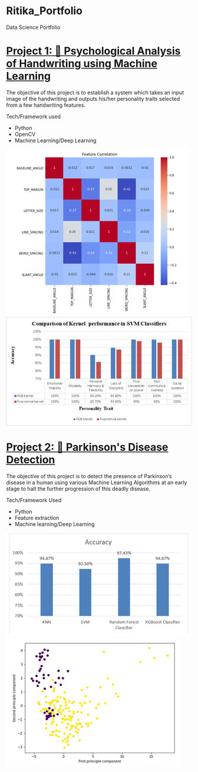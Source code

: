 # Ritika_Portfolio
Data Science Portfolio


# [Project 1: 🧠 Psychological Analysis of Handwriting using Machine Learning](https://github.com/HarshSingh-01/Handwriting-Analysis-using-Machine-Learning)
The objective of this project is to establish a system which takes an input image of the handwriting and outputs his/her personality traits selected from a few handwriting features.

Tech/Framework used
- Python
- OpenCV
- Machine Learning/Deep Learning

![](/images/Capture.PNG)   
![](/images/Comparison.png)


# [Project 2: 🧠 Parkinson's Disease Detection](https://github.com/Ritikajain18/Parkinson-s-Disease-Detection)
The objective of this project is to detect the presence of Parkinson’s disease in a human using various Machine Learning Algorithms at an early stage to halt the further progression of this deadly disease.

Tech/Framework Used
- Python
- Feature extraction
- Machine learning/Deep Learning

![](/images/Parkinsons%20evaluation.png)
![](/images/PCA.png)
